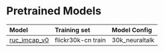 # Pretrained Models

| Model | Training set | Model Config | 
|:--- |:--- |:--- 
| [ruc_imcap_v0](ruc_imcap_v0.tar.gz) | flickr30k-cn train | 30k_neuraltalk | 
